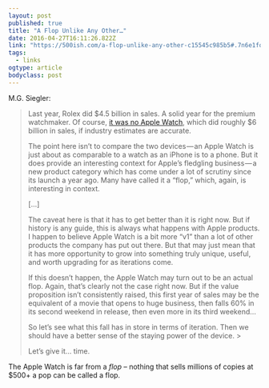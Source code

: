 ```yaml
---
layout: post 
published: true 
title: "A Flop Unlike Any Other…" 
date: 2016-04-27T16:11:26.822Z 
link: "https://500ish.com/a-flop-unlike-any-other-c15545c985b5#.7n6e1fq4h" 
tags:
  - links
ogtype: article 
bodyclass: post 
---
```


M.G. Siegler:

> Last year, Rolex did $4.5 billion in sales. A solid year for the premium watchmaker. Of course, [it was no Apple Watch](https://twitter.com/heyyoudvd/status/724388544740003841), which did roughly $6 billion in sales, if industry estimates are accurate.
> 
> The point here isn’t to compare the two devices — an Apple Watch is just about as comparable to a watch as an iPhone is to a phone. But it does provide an interesting context for Apple’s fledgling business — a new product category which has come under a lot of scrutiny since its launch a year ago. Many have called it a “flop,” which, again, is interesting in context.
>
> [...]
> 
> The caveat here is that it has to get better than it is right now. But if history is any guide, this is always what happens with Apple products. I happen to believe Apple Watch is a bit more “v1” than a lot of other products the company has put out there. But that may just mean that it has more opportunity to grow into something truly unique, useful, and worth upgrading for as iterations come.
> 
> If this doesn’t happen, the Apple Watch may turn out to be an actual flop. Again, that’s clearly not the case right now. But if the value proposition isn’t consistently raised, this first year of sales may be the equivalent of a movie that opens to huge business, then falls 60% in its second weekend in release, then even more in its third weekend…
> 
> So let’s see what this fall has in store in terms of iteration. Then we should have a better sense of the staying power of the device. > 
> 
> Let’s give it… time.

The Apple Watch is far from a _flop_ – nothing that sells millions of copies at $500+ a pop can be called a flop.
